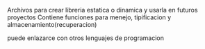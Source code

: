 Archivos para crear libreria estatica o dinamica y usarla en futuros proyectos
Contiene funciones para menejo, tipificacion y almacenamiento(recuperacion)

puede enlazarce con otros lenguajes de programacion

